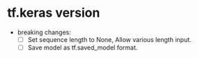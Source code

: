 # tf.keras version

* breaking changes:
    - [ ] Set sequence length to None, Allow various length input.
    - [ ] Save model as tf.saved_model format.